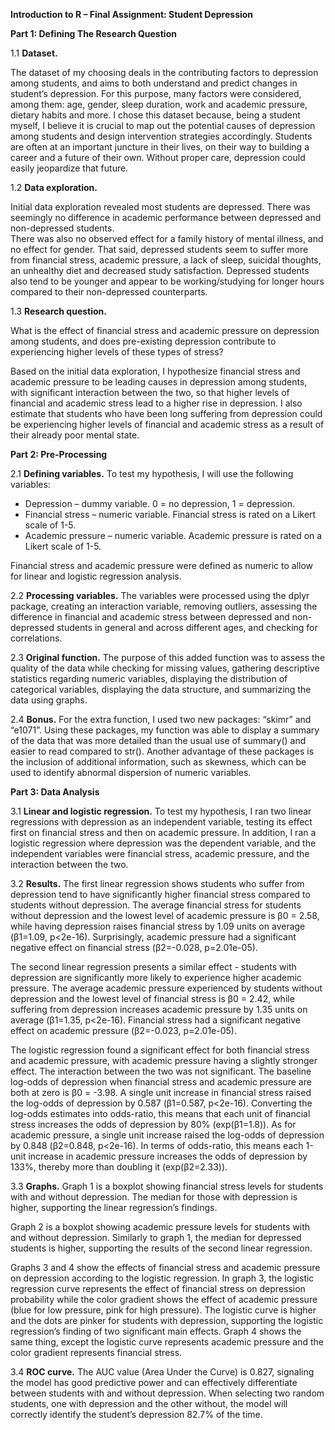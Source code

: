 **Introduction to R – Final Assignment: Student Depression**


**Part 1: Defining The Research Question**

1.1 **Dataset.** 

The dataset of my choosing deals in the contributing factors to depression among students, and aims to both understand and predict changes in student’s depression. 
For this purpose, many factors were considered, among them: age, gender, sleep duration, work and academic pressure, dietary habits and more. 
I chose this dataset because, being a student myself, I believe it is crucial to map out the potential causes of depression among students and design intervention strategies accordingly. 
Students are often at an important juncture in their lives, on their way to building a career and a future of their own. Without proper care, depression could easily jeopardize that future. 

1.2 **Data exploration.**

Initial data exploration revealed most students are depressed. 
There was seemingly no difference in academic performance between depressed and non-depressed students.  
There was also no observed effect for a family history of mental illness, and no effect for gender. 
That said, depressed students seem to suffer more from financial stress, academic pressure, a lack of sleep, suicidal thoughts, an unhealthy diet and decreased study satisfaction. 
Depressed students also tend to be younger and appear to be working/studying for longer hours compared to their non-depressed counterparts.  

1.3 **Research question.**

What is the effect of financial stress and academic pressure on depression among students, and does pre-existing depression contribute to experiencing higher levels of these types of stress?

Based on the initial data exploration, I hypothesize financial stress and academic pressure to be leading causes in depression among students, with significant interaction between the two, 
so that higher levels of financial and academic stress lead to a higher rise in depression. 
I also estimate that students who have been long suffering from depression could be experiencing higher levels of financial and academic stress as a result of their already poor mental state. 


**Part 2: Pre-Processing**

2.1 **Defining variables.**
To test my hypothesis, I will use the following variables:

- Depression – dummy variable. 0 = no depression, 1 = depression.
- Financial stress – numeric variable. Financial stress is rated on a Likert scale of 1-5.
- Academic pressure – numeric variable. Academic pressure is rated on a Likert scale of 1-5.

Financial stress and academic pressure were defined as numeric to allow for linear and logistic regression analysis. 

2.2 **Processing variables.**
The variables were processed using the dplyr package, creating an interaction variable, removing outliers, assessing the difference in financial and academic stress between depressed and 
non-depressed students in general and across different ages, and checking for correlations. 

2.3 **Original function.**
The purpose of this added function was to assess the quality of the data while checking for missing values, gathering descriptive statistics regarding numeric variables, 
displaying the distribution of categorical variables, displaying the data structure, and summarizing the data using graphs.  

2.4 **Bonus.** 
For the extra function, I used two new packages: “skimr” and “e1071”. Using these packages, my function was able to display a summary of the data that was more detailed than the usual 
use of summary() and easier to read compared to str(). Another advantage of these packages is the inclusion of additional information, such as skewness, 
which can be used to identify abnormal dispersion of numeric variables. 

**Part 3: Data Analysis**

3.1 **Linear and logistic regression.**
To test my hypothesis, I ran two linear regressions with depression as an independent variable, testing its effect first on financial stress and then on academic pressure. 
In addition, I ran a logistic regression where depression was the dependent variable, and the independent variables were financial stress, academic pressure, and the interaction between the two. 

3.2 **Results.**
The first linear regression shows students who suffer from depression tend to have significantly higher financial stress compared to students without depression. 
The average financial stress for students without depression and the lowest level of academic pressure is β0 = 2.58, while having depression raises financial stress by 1.09 units on average (β1=1.09, p<2e-16). 
Surprisingly, academic pressure had a significant negative effect on financial stress (β2=-0.028, p=2.01e-05).

The second linear regression presents a similar effect - students with depression are significantly more likely to experience higher academic pressure. 
The average academic pressure experienced by students without depression and the lowest level of financial stress is β0 = 2.42, while suffering from depression increases academic pressure by 1.35 units on average (β1=1.35, p<2e-16). 
Financial stress had a significant negative effect on academic pressure (β2=-0.023, p=2.01e-05).

The logistic regression found a significant effect for both financial stress and academic pressure, with academic pressure having a slightly stronger effect. 
The interaction between the two was not significant. 
The baseline log-odds of depression when financial stress and academic pressure are both at zero is β0 = -3.98. 
A single unit increase in financial stress raised the log-odds of depression by 0.587 (β1=0.587, p<2e-16). Converting the log-odds estimates into odds-ratio, this means that each unit of financial stress increases the odds of depression by 80% (exp(β1=1.8)). 
As for academic pressure, a single unit increase raised the log-odds of depression by 0.848 (β2=0.848, p<2e-16). In terms of odds-ratio, this means each 1-unit increase in academic pressure increases the odds of depression by 133%, thereby more than doubling it (exp(β2=2.33)). 

3.3 **Graphs.**
Graph 1 is a boxplot showing financial stress levels for students with and without depression. 
The median for those with depression is higher, supporting the linear regression’s findings.

Graph 2 is a boxplot showing academic pressure levels for students with and without depression. 
Similarly to graph 1, the median for depressed students is higher, supporting the results of the second linear regression.

Graphs 3 and 4 show the effects of financial stress and academic pressure on depression according to the logistic regression. 
In graph 3, the logistic regression curve represents the effect of financial stress on depression probability while the color gradient shows the effect of academic pressure (blue for low pressure, pink for high pressure). The logistic curve is higher and the dots are pinker for students with depression, supporting the logistic regression’s finding of two significant main effects. 
Graph 4 shows the same thing, except the logistic curve represents academic pressure and the color gradient represents financial stress. 

3.4 **ROC curve.**
The AUC value (Area Under the Curve) is 0.827, signaling the model has good predictive power and can effectively differentiate between students with and without depression. 
When selecting two random students, one with depression and the other without, the model will correctly identify the student’s depression 82.7% of the time. 


